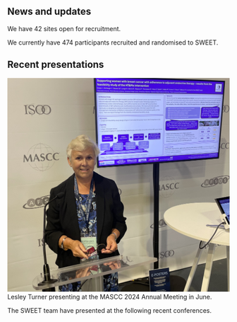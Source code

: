 

## News and updates

We have 42 sites open for recruitment.

We currently have 474 participants recruited and randomised to SWEET.

## Recent presentations

<img src='../../assets/images/Lesley T MASCC 2024 (2).jpg'>
Lesley Turner presenting at the MASCC 2024 Annual Meeting in June.




The SWEET team have presented at the following recent conferences. 

